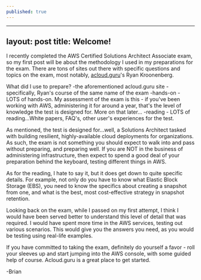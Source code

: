 ```yaml
---
published: true
---
```

---
layout: post
title: Welcome!
---
I recently completed the AWS Certified Solutions Architect Associate exam, so my first post will be about the methodology I used in my preparations for the exam. There are tons of sites out there with specific questions and topics on the exam, most notably, [acloud.guru](www.acloud.guru)'s Ryan Kroonenberg. 

What did I use to prepare?
-the aforementioned acloud.guru site - specifically, Ryan's course of the same name of the exam
-hands-on - LOTS of hands-on. My assessment of the exam is this - if you've been working with AWS, administering it for around a year, that's the level of knowledge the test is designed for. More on that later...
-reading - LOTS of reading...White papers, FAQ's, other user's experiences for the test.

As mentioned, the test is designed for...well, a Solutions Architect tasked with building resilient, highly-available cloud deployments for organizations. As such, the exam is not something you should expect to walk into and pass without preparing, and preparing well. If you are NOT in the business of administering infrastructure, then expect to spend a good deal of your preparation behind the keyboard, testing different things in AWS. 

As for the reading, I hate to say it, but it does get down to quite specific details. For example, not only do you have to know what Elastic Block Storage (EBS), you need to know the specifics about creating a snapshot from one, and what is the best, most cost-effective strategy in snapshot retention.

Looking back on the exam, while I passed on my first attempt, I think I would have been served better to understand this level of detail that was required. I would have spent more time in the AWS services, testing out various scenarios. This would give you the answers you need, as you would be testing using real-life examples.

If you have committed to taking the exam, definitely do yourself a favor - roll your sleeves up and start jumping into the AWS console, with some guided help of course. Acloud.guru is a great place to get started.

-Brian
